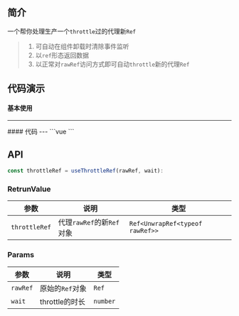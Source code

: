 ## 简介
一个帮你处理生产一个`throttle`过的代理新`Ref`
> 1. 可自动在组件卸载时清除事件监听  
> 2. 以`ref`形态返回数据
> 3. 以正常对`rawRef`访问方式即可自动`throttle`新的代理`Ref`

## 代码演示
#### 基本使用  
---
<use-throttle-ref />
#### 代码  
---
```vue
<template>
  <div>
    <input type="text" @input="(e) => (rawRef = e.target.value)" />
    <div class="block">throttle Ref: {{ throttleRef }}</div>
  </div>
</template>
<script>
import { ref } from '@vue/composition-api'
import { useThrottleRef } from '@xuguo/vue-hooks'
export default {
  name: 'use-throttle-ref',
  setup() {
    const rawRef = ref('')
    const throttleRef = useThrottleRef(rawRef, 500)
    return {
      throttleRef,
      rawRef,
    }
  },
}
</script>
```


## API  
```ts
const throttleRef = useThrottleRef(rawRef, wait):
```

### RetrunValue
| 参数 | 说明 | 类型 |
| --- | --- | --- |
| `throttleRef` | 代理`rawRef`的新`Ref`对象 | `Ref<UnwrapRef<typeof rawRef>>` |

### Params
| 参数 | 说明 | 类型 |
| --- | --- | --- |
| `rawRef` | 原始的`Ref`对象 | `Ref` |
| `wait` | throttle的时长 | `number` |
